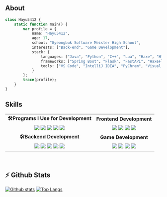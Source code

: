 <meta name="viewport" content="width=device-width, initial-scale=1.0, minimum-scale=1.0">
<!-- <div align="center"> -->

## About

```haxe
class Hayu5412 {
    static function main() {
        var profile = {
            name: "Hayu5412",
            age: 17,
            school: "Gyeongbuk Software Meister High School",
            interests: ["Back-end", "Game Development"],
            stack: {
                languages: ["Java", "Python", "C++", "Lua", "Haxe", "Html", "CSS", "Js"],
                frameworks: ["Spring Boot", "Flask", "FastAPI", "HaxeFlixel"],
                tools: ["VS Code", "IntelliJ IDEA", "PyChram", "Visual Studio", "Figma", "Git", "GitHub"]
            }
        };
        trace(profile);
    }
}
```

## Skills

<table style="text-align: center;">
  <tr>
    <td style="text-align: center;"><strong>🛠Programs I Use for Development</strong></td>
    <td style="text-align: center;"><strong>Frontend Development</strong></td>
  </tr>
  <tr>
    <td style="text-align: center;">
      <img src="https://skillicons.dev/icons?i=vscode" />
      <img src="https://skillicons.dev/icons?i=visualstudio" />
      <img src="https://skillicons.dev/icons?i=idea" />
      <img src="https://skillicons.dev/icons?i=github" />
      <img src="https://skillicons.dev/icons?i=git" />
    </td>
    <td style="text-align: center;">
      <img src="https://skillicons.dev/icons?i=html" />
      <img src="https://skillicons.dev/icons?i=js" />
      <img src="https://skillicons.dev/icons?i=css" />
      <img src="https://skillicons.dev/icons?i=figma" />
    </td>
  </tr>
  <tr>
    <td style="text-align: center;"><strong>🛠Backend Development</strong></td>
    <td style="text-align: center;"><strong>Game Development</strong></td>
  </tr>
  <tr>
    <td style="text-align: center;">
      <img src="https://skillicons.dev/icons?i=spring" />
      <img src="https://skillicons.dev/icons?i=java" />
      <img src="https://skillicons.dev/icons?i=py" />
      <img src="https://skillicons.dev/icons?i=flask" />
      <img src="https://skillicons.dev/icons?i=fastapi" />
    </td>
    <td style="text-align: center;">
      <img src="https://skillicons.dev/icons?i=haxe" />
      <img src="https://skillicons.dev/icons?i=haxeflixel" />
      <img src="https://skillicons.dev/icons?i=cpp" />
      <img src="https://skillicons.dev/icons?i=lua" />
    </td>
  </tr>
</table>

<br/>

## ⚡ Github Stats

<a href="#">![Github stats](https://github-readme-stats.vercel.app/api?username=haryu5412dev&theme=blueberry&count_private=true&hide_border=true&line_height=20)</a>
<a href="#">![Top Langs](https://github-readme-stats.vercel.app/api/top-langs/?username=haryu5412dev&layout=compact&theme=blueberry&count_private=true&hide_border=true)</a>

